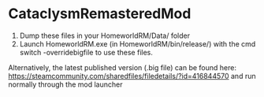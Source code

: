 # CataclysmRemasteredMod

1. Dump these files in your HomeworldRM/Data/ folder 
2. Launch HomeworldRM.exe (in HomeworldRM/bin/release/) with the cmd switch -overridebigfile to use these files.

Alternatively, the latest published version (.big file) can be found here: https://steamcommunity.com/sharedfiles/filedetails/?id=416844570 and run normally through the mod launcher
